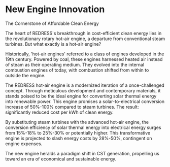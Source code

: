 # New Engine Innovation

The Cornerstone of Affordable Clean Energy

The heart of REDRESS's breakthrough in cost-efficient clean energy lies in the revolutionary rotary hot-air engine, a departure from conventional steam turbines. But what exactly is a hot-air engine?

Historically, 'hot-air engines' referred to a class of engines developed in the 19th century. Powered by coal, these engines harnessed heated air instead of steam as their operating medium. They evolved into the internal combustion engines of today, with combustion shifted from within to outside the engine.

The REDRESS hot-air engine is a modernized iteration of a once-challenged concept. Through meticulous development and contemporary materials, it stands poised to be the ideal engine for converting solar thermal energy into renewable power. This engine promises a solar-to-electrical conversion increase of 50%-100% compared to steam turbines. The result: significantly reduced cost per kWh of clean energy.

By substituting steam turbines with the advanced hot-air engine, the conversion efficiency of solar thermal energy into electrical energy surges from 15%-18% to 25%-30% or potentially higher. This transformative engine is projected to slash energy costs by 28%-50%, contingent on engine expenses.

The new engine heralds a paradigm shift in CST generation, propelling us toward an era of economical and sustainable energy.
